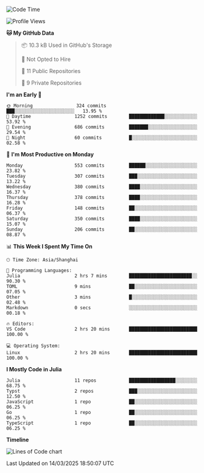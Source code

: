 <!--START_SECTION:waka-->
![Code Time](http://img.shields.io/badge/Code%20Time-295%20hrs%208%20mins-blue)

![Profile Views](http://img.shields.io/badge/Profile%20Views-0-blue)

**🐱 My GitHub Data** 

> 📦 10.3 kB Used in GitHub's Storage 
 > 
> 🚫 Not Opted to Hire
 > 
> 📜 11 Public Repositories 
 > 
> 🔑 9 Private Repositories 
 > 
**I'm an Early 🐤** 

```text
🌞 Morning                324 commits         ███░░░░░░░░░░░░░░░░░░░░░░   13.95 % 
🌆 Daytime                1252 commits        █████████████░░░░░░░░░░░░   53.92 % 
🌃 Evening                686 commits         ███████░░░░░░░░░░░░░░░░░░   29.54 % 
🌙 Night                  60 commits          █░░░░░░░░░░░░░░░░░░░░░░░░   02.58 % 
```
📅 **I'm Most Productive on Monday** 

```text
Monday                   553 commits         ██████░░░░░░░░░░░░░░░░░░░   23.82 % 
Tuesday                  307 commits         ███░░░░░░░░░░░░░░░░░░░░░░   13.22 % 
Wednesday                380 commits         ████░░░░░░░░░░░░░░░░░░░░░   16.37 % 
Thursday                 378 commits         ████░░░░░░░░░░░░░░░░░░░░░   16.28 % 
Friday                   148 commits         ██░░░░░░░░░░░░░░░░░░░░░░░   06.37 % 
Saturday                 350 commits         ████░░░░░░░░░░░░░░░░░░░░░   15.07 % 
Sunday                   206 commits         ██░░░░░░░░░░░░░░░░░░░░░░░   08.87 % 
```


📊 **This Week I Spent My Time On** 

```text
🕑︎ Time Zone: Asia/Shanghai

💬 Programming Languages: 
Julia                    2 hrs 7 mins        ███████████████████████░░   90.30 % 
TOML                     9 mins              ██░░░░░░░░░░░░░░░░░░░░░░░   07.05 % 
Other                    3 mins              █░░░░░░░░░░░░░░░░░░░░░░░░   02.48 % 
Markdown                 0 secs              ░░░░░░░░░░░░░░░░░░░░░░░░░   00.18 % 

🔥 Editors: 
VS Code                  2 hrs 20 mins       █████████████████████████   100.00 % 

💻 Operating System: 
Linux                    2 hrs 20 mins       █████████████████████████   100.00 % 
```

**I Mostly Code in Julia** 

```text
Julia                    11 repos            █████████████████░░░░░░░░   68.75 % 
Typst                    2 repos             ███░░░░░░░░░░░░░░░░░░░░░░   12.50 % 
JavaScript               1 repo              ██░░░░░░░░░░░░░░░░░░░░░░░   06.25 % 
Go                       1 repo              ██░░░░░░░░░░░░░░░░░░░░░░░   06.25 % 
TypeScript               1 repo              ██░░░░░░░░░░░░░░░░░░░░░░░   06.25 % 
```



**Timeline**

![Lines of Code chart](https://raw.githubusercontent.com/dhtantoy/dhtantoy/main/assets/bar_graph.png)


 Last Updated on 14/03/2025 18:50:07 UTC
<!--END_SECTION:waka-->



<!--
**dhtantoy/dhtantoy** is a ✨ _special_ ✨ repository because its `README.md` (this file) appears on your GitHub profile.

Here are some ideas to get you started:

- 🔭 I’m currently working on ...
- 🌱 I’m currently learning ...
- 👯 I’m looking to collaborate on ...
- 🤔 I’m looking for help with ...
- 💬 Ask me about ...
- 📫 How to reach me: ...
- 😄 Pronouns: ...
- ⚡ Fun fact: ...
-->
